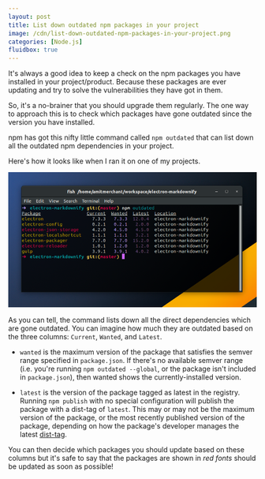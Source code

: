 ```yaml
---
layout: post
title: List down outdated npm packages in your project
image: /cdn/list-down-outdated-npm-packages-in-your-project.png
categories: [Node.js]
fluidbox: true
---
```


It's always a good idea to keep a check on the npm packages you have installed in your project/product. Because these packages are ever updating and try to solve the vulnerabilities they have got in them.

So, it's a no-brainer that you should upgrade them regularly. The one way to approach this is to check which packages have gone outdated since the version you have installed.

npm has got this nifty little command called `npm outdated` that can list down all the outdated npm dependencies in your project.

Here's how it looks like when I ran it on one of my projects.

[![](/images/npm-outdated.png)](/images/npm-outdated.png)

As you can tell, the command lists down all the direct dependencies which are gone outdated. You can imagine how much they are outdated based on the three columns: `Current`, `Wanted`, and `Latest`.

- `wanted` is the maximum version of the package that satisfies the semver range specified in `package.json`. If there's no available semver range (i.e. you're running `npm outdated --global`, or the package isn't included in `package.json`), then wanted shows the currently-installed version.

- `latest` is the version of the package tagged as latest in the registry. Running `npm publish` with no special configuration will publish the package with a dist-tag of `latest`. This may or may not be the maximum version of the package, or the most recently published version of the package, depending on how the package's developer manages the latest [dist-tag](https://docs.npmjs.com/cli/v7/commands/npm-dist-tag).

You can then decide which packages you should update based on these columns but it's safe to say that the packages are shown in *red fonts* should be updated as soon as possible!